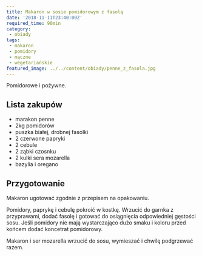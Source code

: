 ```yaml
---
title: Makaron w sosie pomidorowym z fasolą
date: '2018-11-11T23:40:00Z'
required_time: 90min
category: 
 - obiady
tags:
 - makaron
 - pomidory
 - mączne
 - wegetariańskie
featured_image: ../../content/obiady/penne_z_fasola.jpg
---
```


Pomidorowe i pożywne.

<!-- more --> 

## Lista zakupów

 - marakon penne
 - 2kg pomidorów
 - puszka białej, drobnej fasolki
 - 2 czerwone papryki
 - 2 cebule
 - 2 ząbki czosnku
 - 2 kulki sera mozarella
 - bazylia i oregano

## Przygotowanie

Makaron ugotować zgodnie z przepisem na opakowaniu.

Pomidory, paprykę i cebulę pokroić w kostkę. Wrzucić do garnka z przyprawami, dodać fasolę
i gotować do osiągnięcia odpowiedniej gęstości sosu. Jeśli pomidory nie mają wystarczająco
dużo smaku i koloru przed końcem dodać koncetrat pomidorowy.

Makaron i ser mozarella wrzucić do sosu, wymieszać i chwilę podgrzewać razem.

